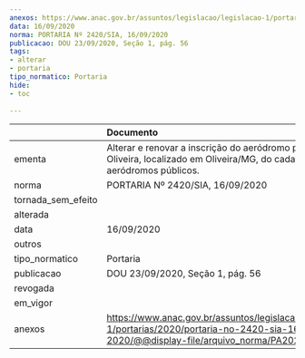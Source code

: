 ```yaml
---
anexos: https://www.anac.gov.br/assuntos/legislacao/legislacao-1/portarias/2020/portaria-no-2420-sia-16-09-2020/@@display-file/arquivo_norma/PA2020-2420.pdf
data: 16/09/2020
norma: PORTARIA Nº 2420/SIA, 16/09/2020
publicacao: DOU 23/09/2020, Seção 1, pág. 56
tags:
- alterar
- portaria
tipo_normatico: Portaria
hide: 
- toc 
 
---
```


|                    | Documento                                                                                                                                            |
|:-------------------|:-----------------------------------------------------------------------------------------------------------------------------------------------------|
| ementa             | Alterar e renovar a inscrição do aeródromo público Oliveira, localizado em Oliveira/MG, do cadastro de aeródromos públicos.                          |
| norma              | PORTARIA Nº 2420/SIA, 16/09/2020                                                                                                                     |
| tornada_sem_efeito |                                                                                                                                                      |
| alterada           |                                                                                                                                                      |
| data               | 16/09/2020                                                                                                                                           |
| outros             |                                                                                                                                                      |
| tipo_normatico     | Portaria                                                                                                                                             |
| publicacao         | DOU 23/09/2020, Seção 1, pág. 56                                                                                                                     |
| revogada           |                                                                                                                                                      |
| em_vigor           |                                                                                                                                                      |
| anexos             | https://www.anac.gov.br/assuntos/legislacao/legislacao-1/portarias/2020/portaria-no-2420-sia-16-09-2020/@@display-file/arquivo_norma/PA2020-2420.pdf |